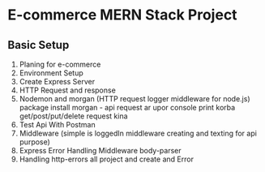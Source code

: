 # E-commerce MERN Stack Project

## Basic Setup

1.  Planing for e-commerce
2.  Environment Setup 
3.  Create Express Server
4.  HTTP Request and response
5. Nodemon and morgan (HTTP request logger middleware for node.js) package install
    morgan - api request ar upor console print korba get/post/put/delete request kina
6. Test Api With Postman
7. Middleware (simple is loggedIn middleware creating and texting for api purpose)
8. Express Error Handling Middleware body-parser
9. Handling http-errors all project and create and Error

